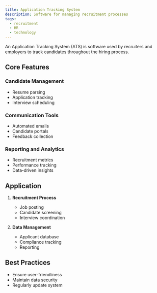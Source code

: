 ```yaml
---
title: Application Tracking System
description: Software for managing recruitment processes
tags:
  - recruitment
  - HR
  - technology
---
```


An Application Tracking System (ATS) is software used by recruiters and employers to track candidates throughout the hiring process.

## Core Features

### Candidate Management
- Resume parsing
- Application tracking
- Interview scheduling

### Communication Tools
- Automated emails
- Candidate portals
- Feedback collection

### Reporting and Analytics
- Recruitment metrics
- Performance tracking
- Data-driven insights

## Application

1. **Recruitment Process**
   - Job posting
   - Candidate screening
   - Interview coordination

2. **Data Management**
   - Applicant database
   - Compliance tracking
   - Reporting

## Best Practices
- Ensure user-friendliness
- Maintain data security
- Regularly update system
